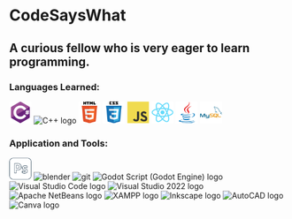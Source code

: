 <h1 align="left">CodeSaysWhat</h1>
<h2 align="left">A curious fellow who is very eager to learn programming.</h2>

<h3 align="left">Languages Learned:</h3>
<p align="left">
  <!-- C# -->
    <img src="https://raw.githubusercontent.com/devicons/devicon/master/icons/csharp/csharp-original.svg" alt="csharp" width="40" height="40"/>
  <!-- C++ -->
    <img src="https://cdn.simpleicons.org/cplusplus" alt="C++ logo" width="48" height="48">
  <!-- HTML 5 -->
    <img src="https://raw.githubusercontent.com/devicons/devicon/master/icons/html5/html5-original-wordmark.svg" alt="html5" width="40" height="40"/>
  <!-- CSS 3 -->
    <img src="https://raw.githubusercontent.com/devicons/devicon/master/icons/css3/css3-original-wordmark.svg" alt="css3" width="40" height="40"/> 
  <!-- JavaScript -->
    <img src="https://raw.githubusercontent.com/devicons/devicon/master/icons/javascript/javascript-original.svg" alt="javascript" width="40" height="40"/>
  <!-- React -->
    <img src="https://raw.githubusercontent.com/devicons/devicon/master/icons/react/react-original.svg" alt="react" width="40" height="40"/>
  <!-- Java -->
    <img src="https://raw.githubusercontent.com/devicons/devicon/master/icons/java/java-original.svg" alt="java" width="40" height="40"/>
  <!-- MySQL -->
    <img src="https://raw.githubusercontent.com/devicons/devicon/master/icons/mysql/mysql-original-wordmark.svg" alt="mysql" width="40" height="40"/>
</p>

<h3 align="left">Application and Tools:</h3>
<p align="left">
  <!-- Adobe Photoshop -->
  <img src="https://raw.githubusercontent.com/devicons/devicon/master/icons/photoshop/photoshop-line.svg" alt="photoshop" width="40" height="40"/>
  <!-- Blender -->
    <img src="https://download.blender.org/branding/community/blender_community_badge_white.svg" alt="blender" width="40" height="40"/>
  <!-- Git -->
    <img src="https://www.vectorlogo.zone/logos/git-scm/git-scm-icon.svg" alt="git" width="40" height="40"/> 
  <!-- Godot Engine -->
    <img src="https://cdn.simpleicons.org/godotengine" alt="Godot Script (Godot Engine) logo" width="40" height="40"/>
  <!-- Visual Studio Code (VS Code) -->
    <img src="https://upload.wikimedia.org/wikipedia/commons/9/9a/Visual_Studio_Code_1.35_icon.svg" alt="Visual Studio Code logo" width="40" height="40"/>
  <!-- Visual Studio (Community/IDE) -->
  <img src="https://upload.wikimedia.org/wikipedia/commons/2/2c/Visual_Studio_Icon_2022.svg" alt="Visual Studio 2022 logo" width="40" height="40"/>
  <!-- Apache NetBeans -->
    <img src="https://cdn.simpleicons.org/apachenetbeanside" alt="Apache NetBeans logo" width="40" height="40"/>
  <!-- XAMPP -->
    <img src="https://cdn.simpleicons.org/xampp" alt="XAMPP logo" width="40" height="40"/>
  <!-- InkScape -->
    <img src="https://cdn.simpleicons.org/inkscape" alt="Inkscape logo" width="40" height="40"/>
  <!-- AutoCAD -->
    <img src="https://cdn.simpleicons.org/autocad" alt="AutoCAD logo" width="40" height="40"/>
  <!-- Canva -->
    <img src="https://cdn.simpleicons.org/canva" alt="Canva logo" width="40" height="40"/>
</p>
